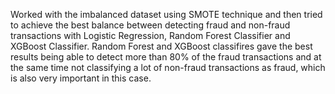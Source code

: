 Worked with the imbalanced dataset using SMOTE technique and then tried to achieve the best balance between detecting fraud and non-fraud transactions with Logistic Regression, Random Forest Classifier and XGBoost Classifier.
Random Forest and XGBoost classifires gave the best results being able to detect more than 80% of the fraud transactions and at the same time not classifying a lot of non-fraud transactions as fraud, which is also very important in this case.

